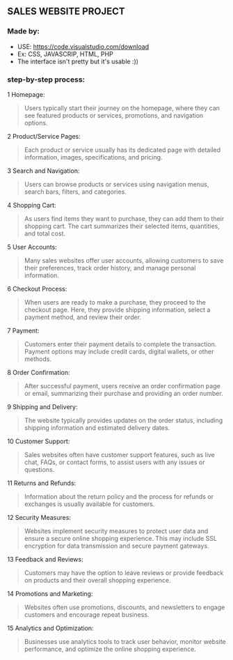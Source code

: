 ## SALES WEBSITE PROJECT
### Made by:
- USE: https://code.visualstudio.com/download
- Ex: CSS, JAVASCRIP, HTML, PHP
- The interface isn't pretty but it's usable :))
### step-by-step process:
1 Homepage:
> Users typically start their journey on the homepage, where they can see featured products or services, promotions, and navigation options.
    
2 Product/Service Pages:
> Each product or service usually has its dedicated page with detailed information, images, specifications, and pricing.

3 Search and Navigation:
> Users can browse products or services using navigation menus, search bars, filters, and categories.

4 Shopping Cart:
> As users find items they want to purchase, they can add them to their shopping cart. The cart summarizes their selected items, quantities, and total cost.

5 User Accounts:
> Many sales websites offer user accounts, allowing customers to save their preferences, track order history, and manage personal information.

6 Checkout Process:
> When users are ready to make a purchase, they proceed to the checkout page. Here, they provide shipping information, select a payment method, and review their order.

7 Payment:
> Customers enter their payment details to complete the transaction. Payment options may include credit cards, digital wallets, or other methods.

8 Order Confirmation:
> After successful payment, users receive an order confirmation page or email, summarizing their purchase and providing an order number.

9 Shipping and Delivery:
> The website typically provides updates on the order status, including shipping information and estimated delivery dates.

10 Customer Support:
> Sales websites often have customer support features, such as live chat, FAQs, or contact forms, to assist users with any issues or questions.

11 Returns and Refunds:
> Information about the return policy and the process for refunds or exchanges is usually available for customers.

12 Security Measures:
> Websites implement security measures to protect user data and ensure a secure online shopping experience. This may include SSL encryption for data transmission and secure payment gateways.

13 Feedback and Reviews:
> Customers may have the option to leave reviews or provide feedback on products and their overall shopping experience.

14 Promotions and Marketing:
> Websites often use promotions, discounts, and newsletters to engage customers and encourage repeat business.

15 Analytics and Optimization:
> Businesses use analytics tools to track user behavior, monitor website performance, and optimize the online shopping experience.

